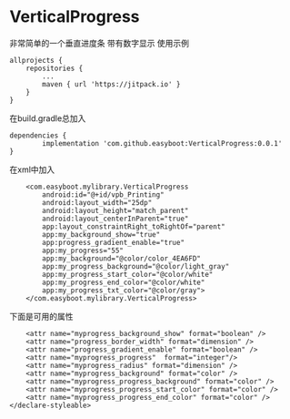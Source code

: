 # VerticalProgress
非常简单的一个垂直进度条
带有数字显示
使用示例

	allprojects {
		repositories {
			...
			maven { url 'https://jitpack.io' }
		}
	}
  
  在build.gradle总加入
  
  	dependencies {
	        implementation 'com.github.easyboot:VerticalProgress:0.0.1'
	}
  
  
  在xml中加入
  
        <com.easyboot.mylibrary.VerticalProgress
            android:id="@+id/vpb_Printing"
            android:layout_width="25dp"
            android:layout_height="match_parent"
            android:layout_centerInParent="true"
            app:layout_constraintRight_toRightOf="parent"
            app:my_background_show="true"
            app:progress_gradient_enable="true"
            app:my_progress="55"
            app:my_background="@color/color_4EA6FD"
            app:my_progress_background="@color/light_gray"
            app:my_progress_start_color="@color/white"
            app:my_progress_end_color="@color/white"
            app:my_progress_txt_color="@color/gray">
        </com.easyboot.mylibrary.VerticalProgress>
        
  
下面是可用的属性

  <declare-styleable name="verticalProgress"> 

        <attr name="myprogress_background_show" format="boolean" />
        <attr name="progress_border_width" format="dimension" />
        <attr name="progress_gradient_enable" format="boolean" />
        <attr name="myprogress_progress"  format="integer"/>
        <attr name="myprogress_radius" format="dimension" />
        <attr name="myprogress_background" format="color" />
        <attr name="myprogress_progress_background" format="color" />
        <attr name="myprogress_progress_start_color" format="color" />
        <attr name="myprogress_progress_end_color" format="color" />
    </declare-styleable>
